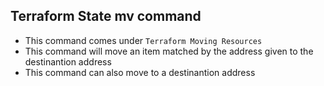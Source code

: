 ## Terraform State mv command
- This command comes under `Terraform Moving Resources`
- This command will move an item matched by the address given to the destinantion address 
- This command can also move to a destinantion address 